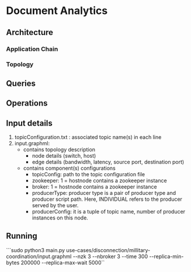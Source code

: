 # Document Analytics


## Architecture

### Application Chain




### Topology



## Queries  
  

  
## Operations
  

  
## Input details
1. topicConfiguration.txt : associated topic name(s) in each line
2. input.graphml:
   - contains topology description
     - node details (switch, host)
     - edge details (bandwidth, latency, source port, destination port)
   - contains component(s) configurations 
     - topicConfig: path to the topic configuration file
     - zookeeper: 1 = hostnode contains a zookeeper instance
     - broker: 1 = hostnode contains a zookeeper instance
     - producerType: producer type is a pair of producer type and producer script path. Here, INDIVIDUAL refers to the producer served by the user.
     - producerConfig: it is a tuple of topic name, number of producer instances on this node.

 
## Running
   
 ```sudo python3 main.py use-cases/disconnection/millitary-coordination/input.graphml --nzk 3 --nbroker 3 --time 300 --replica-min-bytes 200000 --replica-max-wait 5000``
